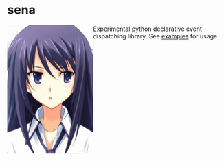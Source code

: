 # sena

<img align="left" src="./assets/sena.jpg" width="200">

Experimental python declarative event dispatching library.
See [examples](./examples/) for usage

